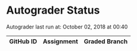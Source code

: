 # Autograder Status
Autograder last run at: October 02, 2018 at 00:40

| GitHub ID | Assignment | Graded Branch |
|-----------|------------|---------------|
